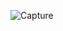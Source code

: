 ![Capture](https://user-images.githubusercontent.com/12232327/169655240-f919165f-afb9-4f72-a858-40aac77b31be.PNG)

